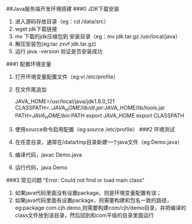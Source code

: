 ##Java服务端开发环境搭建
###0 JDK下载安装
1. 进入源码存放目录（eg：cd /data/src）
2. wget jdk下载链接
3. mv 下载的jdk压缩包到 安装目录（eg：mv jdk.tar.gz /usr/local/java）
4. 解压安装包(eg:tar zxvf jdk.tar.gz)
5. 运行 java -version 验证是否安装成功

###1 配置环境变量
1. 打开环境变量配置文件（eg:vi /etc/profile）
2. 在文件尾追加

    JAVA_HOME=/usr/local/java/jdk1.8.0_121
    CLASSPATH=.:$JAVA_HOME/lib/dt.jar:$JAVA_HOME/lib/tools.jar
    PATH=$JAVA_HOME/bin:$PATH
    export JAVA_HOME
    export CLASSPATH
3. 使用source命令启用配置（eg:source /etc/profile）
###2 环境测试
1. 在任意目录，通常在/data/tmp目录新建一个java文件（eg:Demo.java）
2. 编译代码，javac Demo.java
3. 运行代码，java Demo

###3 常见问题
“Error: Could not find or load main class”

1. 如果java代码里面没有设置package，则是环境变量配置有误；
2. 如果java代码里面有设置package，则需要构建和包名一致的路径，eg:package com.cjh.demo,则需要构建com/cjh/demo目录，并把编译的class文件放到该目录，然后回到和com平级的目录里面运行